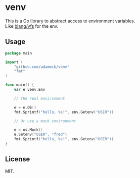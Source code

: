 # venv

This is a Go library to abstract access to environment variables.  
Like [blang/vfs](https://github.com/blang/vfs) for the env.

## Usage

```go
package main

import (
	"github.com/adammck/venv"
	"fmt"
)

func main() {
	var e venv.Env

	// The real environment

	e = e.OS()
	fmt.Sprintf("hello, %s!", env.Getenv("USER"))

	// Or use a mock environment

	e = os.Mock()
	e.Setenv("USER", "fred")
	fmt.Sprintf("hello, %s!", env.Getenv("USER"))
}
```

## License

MIT.
